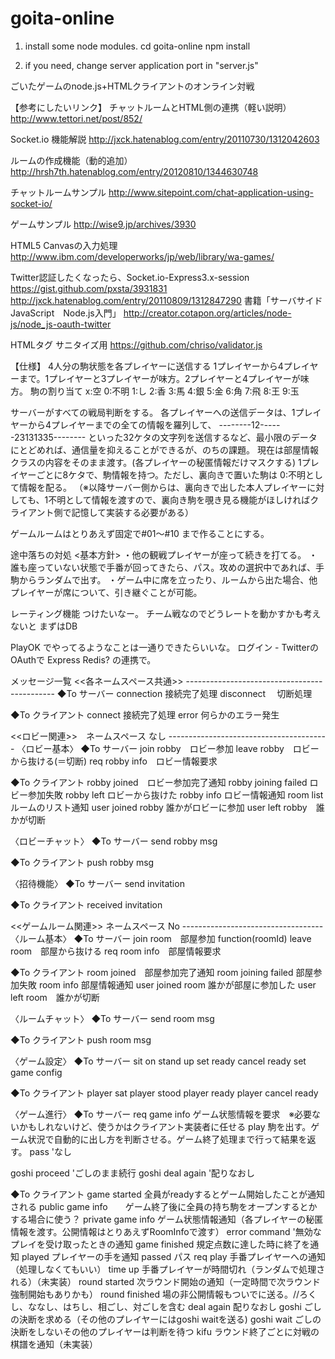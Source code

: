 goita-online
============

1. install some node modules.
cd goita-online
npm install

2. if you need, change server application port in "server.js"

ごいたゲームのnode.js+HTMLクライアントのオンライン対戦

【参考にしたいリンク】
チャットルームとHTML側の連携（軽い説明）
http://www.tettori.net/post/852/

Socket.io 機能解説
http://jxck.hatenablog.com/entry/20110730/1312042603

ルームの作成機能（動的追加）
http://hrsh7th.hatenablog.com/entry/20120810/1344630748

チャットルームサンプル
http://www.sitepoint.com/chat-application-using-socket-io/

ゲームサンプル
http://wise9.jp/archives/3930

HTML5 Canvasの入力処理
http://www.ibm.com/developerworks/jp/web/library/wa-games/

Twitter認証したくなったら、Socket.io-Express3.x-session
https://gist.github.com/pxsta/3931831
http://jxck.hatenablog.com/entry/20110809/1312847290
書籍「サーバサイドJavaScript　Node.js入門」
http://creator.cotapon.org/articles/node-js/node_js-oauth-twitter

HTMLタグ サニタイズ用
https://github.com/chriso/validator.js

【仕様】
4人分の駒状態を各プレイヤーに送信する
1プレイヤーから4プレイヤーまで。1プレイヤーと3プレイヤーが味方。2プレイヤーと4プレイヤーが味方。
駒の割り当て
x:空
0:不明
1:し
2:香
3:馬
4:銀
5:金
6:角
7:飛
8:王
9:玉

サーバーがすべての戦局判断をする。
各プレイヤーへの送信データは、1プレイヤーから4プレイヤーまでの全ての情報を羅列して、
--------12------23131335--------
といった32ケタの文字列を送信するなど、最小限のデータにとどめれば、通信量を抑えることができるが、のちの課題。
現在は部屋情報クラスの内容をそのまま渡す。(各プレイヤーの秘匿情報だけマスクする)
1プレイヤーごとに8ケタで、駒情報を持つ。ただし、裏向きで置いた駒は 0:不明として情報を配る。
（※以降サーバー側からは、裏向きで出した本人プレイヤーに対しても、1不明として情報を渡すので、裏向き駒を覗き見る機能がほしければクライアント側で記憶して実装する必要がある）

ゲームルームはとりあえず固定で#01～#10 まで作ることにする。

途中落ちの対処
<基本方針>
・他の観戦プレイヤーが座って続きを打てる。
・誰も座っていない状態で手番が回ってきたら、パス。攻めの選択中であれば、手駒からランダムで出す。
・ゲーム中に席を立ったり、ルームから出た場合、他プレイヤーが席について、引き継ぐことが可能。

レーティング機能
つけたいなー。 チーム戦なのでどうレートを動かすかも考えないと
まずはDB

PlayOK でやってるようなことは一通りできたらいいな。
ログイン - TwitterのOAuthで 
Express Redis? の連携で。

メッセージ一覧
<<各ネームスペース共通>>    ---------------------------------------------
◆To サーバー
connection  接続完了処理
disconnect　 切断処理

◆To クライアント
connect 接続完了処理
error 何らかのエラー発生

<<ロビー関連>>　ネームスペース なし ----------------------------------------
〈ロビー基本〉
◆To サーバー
join robby　ロビー参加
leave robby　ロビーから抜ける(＝切断)
req robby info　ロビー情報要求

◆To クライアント
robby joined　ロビー参加完了通知
robby joining failed ロビー参加失敗
robby left  ロビーから抜けた
robby info  ロビー情報通知
room list ルームのリスト通知
user joined robby   誰かがロビーに参加
user left robby　誰かが切断

〈ロビーチャット〉
◆To サーバー
send robby msg

◆To クライアント
push robby msg

〈招待機能〉
◆To サーバー
send invitation

◆To クライアント
received invitation

<<ゲームルーム関連>> ネームスペース No -----------------------------------
〈ルーム基本〉
◆To サーバー
join room　部屋参加 function(roomId)
leave room　部屋から抜ける
req room info　部屋情報要求

◆To クライアント
room joined　部屋参加完了通知
room joining failed  部屋参加失敗
room info  部屋情報通知
user joined room    誰かが部屋に参加した
user left room　誰かが切断

〈ルームチャット〉
◆To サーバー
send room msg

◆To クライアント
push room msg

〈ゲーム設定〉
◆To サーバー
sit on
stand up
set ready
cancel ready
set game config

◆To クライアント
player sat
player stood
player ready
player cancel ready

〈ゲーム進行〉
◆To サーバー
req game info   ゲーム状態情報を要求　※必要ないかもしれないけど、使うかはクライアント実装者に任せる
play  駒を出す。ゲーム状況で自動的に出し方を判断させる。ゲーム終了処理まで行って結果を返す。
pass    'なし

goshi proceed 'ごしのまま続行
goshi deal again '配りなおし

◆To クライアント
game started    全員がreadyするとゲーム開始したことが通知される
public game info　　ゲーム終了後に全員の持ち駒をオープンするとかする場合に使う？
private game info ゲーム状態情報通知（各プレイヤーの秘匿情報を渡す。公開情報はとりあえずRoomInfoで渡す）
error command   '無効なプレイを受け取ったときの通知
game finished     規定点数に達した時に終了を通知
played          プレイヤーの手を通知
passed      パス
req play    手番プレイヤーへの通知（処理しなくてもいい）
time up     手番プレイヤーが時間切れ（ランダムで処理される）（未実装）
round started   次ラウンド開始の通知（一定時間で次ラウンド強制開始もありかも）
round finished  場の非公開情報もついでに送る。//ろくし、ななし、はちし、相ごし、対ごしを含む
deal again 配りなおし
goshi ごしの決断を求める（その他のプレイヤーにはgoshi waitを送る)
goshi wait ごしの決断をしないその他のプレイヤーは判断を待つ
kifu  ラウンド終了ごとに対戦の棋譜を通知（未実装）






